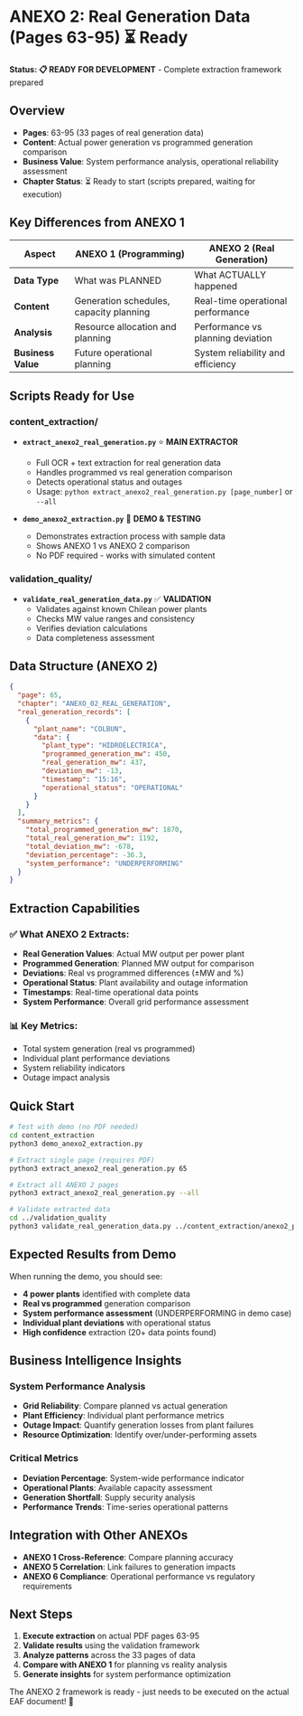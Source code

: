 # ANEXO 2: Real Generation Data (Pages 63-95) ⏳ Ready

**Status: 📋 READY FOR DEVELOPMENT** - Complete extraction framework prepared

## Overview
- **Pages**: 63-95 (33 pages of real generation data)
- **Content**: Actual power generation vs programmed generation comparison
- **Business Value**: System performance analysis, operational reliability assessment
- **Chapter Status**: ⏳ Ready to start (scripts prepared, waiting for execution)

## Key Differences from ANEXO 1

| Aspect | ANEXO 1 (Programming) | ANEXO 2 (Real Generation) |
|--------|----------------------|---------------------------|
| **Data Type** | What was PLANNED | What ACTUALLY happened |
| **Content** | Generation schedules, capacity planning | Real-time operational performance |
| **Analysis** | Resource allocation and planning | Performance vs planning deviation |
| **Business Value** | Future operational planning | System reliability and efficiency |

## Scripts Ready for Use

### **content_extraction/**
- **`extract_anexo2_real_generation.py`** ⭐ **MAIN EXTRACTOR**
  - Full OCR + text extraction for real generation data
  - Handles programmed vs real generation comparison
  - Detects operational status and outages
  - Usage: `python extract_anexo2_real_generation.py [page_number]` or `--all`

- **`demo_anexo2_extraction.py`** 🎯 **DEMO & TESTING**
  - Demonstrates extraction process with sample data
  - Shows ANEXO 1 vs ANEXO 2 comparison
  - No PDF required - works with simulated content

### **validation_quality/**
- **`validate_real_generation_data.py`** ✅ **VALIDATION**
  - Validates against known Chilean power plants
  - Checks MW value ranges and consistency
  - Verifies deviation calculations
  - Data completeness assessment

## Data Structure (ANEXO 2)

```json
{
  "page": 65,
  "chapter": "ANEXO_02_REAL_GENERATION",
  "real_generation_records": [
    {
      "plant_name": "COLBUN",
      "data": {
        "plant_type": "HIDROELECTRICA",
        "programmed_generation_mw": 450,
        "real_generation_mw": 437,
        "deviation_mw": -13,
        "timestamp": "15:16",
        "operational_status": "OPERATIONAL"
      }
    }
  ],
  "summary_metrics": {
    "total_programmed_generation_mw": 1870,
    "total_real_generation_mw": 1192,
    "total_deviation_mw": -678,
    "deviation_percentage": -36.3,
    "system_performance": "UNDERPERFORMING"
  }
}
```

## Extraction Capabilities

### **✅ What ANEXO 2 Extracts:**
- **Real Generation Values**: Actual MW output per power plant
- **Programmed Generation**: Planned MW output for comparison
- **Deviations**: Real vs programmed differences (±MW and %)
- **Operational Status**: Plant availability and outage information
- **Timestamps**: Real-time operational data points
- **System Performance**: Overall grid performance assessment

### **📊 Key Metrics:**
- Total system generation (real vs programmed)
- Individual plant performance deviations
- System reliability indicators
- Outage impact analysis

## Quick Start

```bash
# Test with demo (no PDF needed)
cd content_extraction
python3 demo_anexo2_extraction.py

# Extract single page (requires PDF)
python3 extract_anexo2_real_generation.py 65

# Extract all ANEXO 2 pages
python3 extract_anexo2_real_generation.py --all

# Validate extracted data
cd ../validation_quality
python3 validate_real_generation_data.py ../content_extraction/anexo2_page_65_*.json
```

## Expected Results from Demo

When running the demo, you should see:
- **4 power plants** identified with complete data
- **Real vs programmed** generation comparison
- **System performance assessment** (UNDERPERFORMING in demo case)
- **Individual plant deviations** with operational status
- **High confidence** extraction (20+ data points found)

## Business Intelligence Insights

### **System Performance Analysis**
- **Grid Reliability**: Compare planned vs actual generation
- **Plant Efficiency**: Individual plant performance metrics
- **Outage Impact**: Quantify generation losses from plant failures
- **Resource Optimization**: Identify over/under-performing assets

### **Critical Metrics**
- **Deviation Percentage**: System-wide performance indicator
- **Operational Plants**: Available capacity assessment
- **Generation Shortfall**: Supply security analysis
- **Performance Trends**: Time-series operational patterns

## Integration with Other ANEXOs

- **ANEXO 1 Cross-Reference**: Compare planning accuracy
- **ANEXO 5 Correlation**: Link failures to generation impacts
- **ANEXO 6 Compliance**: Operational performance vs regulatory requirements

## Next Steps

1. **Execute extraction** on actual PDF pages 63-95
2. **Validate results** using the validation framework
3. **Analyze patterns** across the 33 pages of data
4. **Compare with ANEXO 1** for planning vs reality analysis
5. **Generate insights** for system performance optimization

The ANEXO 2 framework is ready - just needs to be executed on the actual EAF document! 🚀